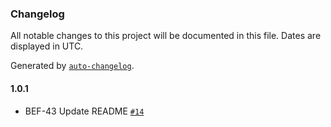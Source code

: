 ### Changelog

All notable changes to this project will be documented in this file. Dates are displayed in UTC.

Generated by [`auto-changelog`](https://github.com/CookPete/auto-changelog).

#### 1.0.1

- BEF-43 Update README [`#14`](https://github.com/lokalise/zod-extras/pull/14)
